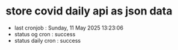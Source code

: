 # store covid daily api as json data

- last cronjob : Sunday, 11 May 2025 13:23:06
- status og cron : success
- status daily cron : success
      
      